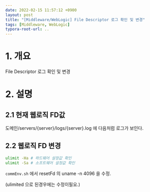 ```yaml
---
date: 2022-02-15 11:57:12 +0900
layout: post
title: "[Middleware/WebLogic] File Descriptor 로그 확인 및 변경"
tags: [Middleware, WebLogic]
typora-root-url: ..
---
```



# 1. 개요

File Descriptor 로그 확인 및 변경



# 2. 설명

## 2.1 현재 웹로직 FD값

도메인/servers/{server}/logs/{server}.log 에 다음처럼 로그가 보인다.



## 2.2 웹로직 FD 변경

```sh
ulimit -Ha # 하드웨어 설정값 확인
ulimit -Sa # 소프트웨어 설정값 확인
```



`commEnv.sh` 에서 resetFd 의 uname -n 4096 을 수정.

(ulimited 으로 된경우에는 수정이필요.)
